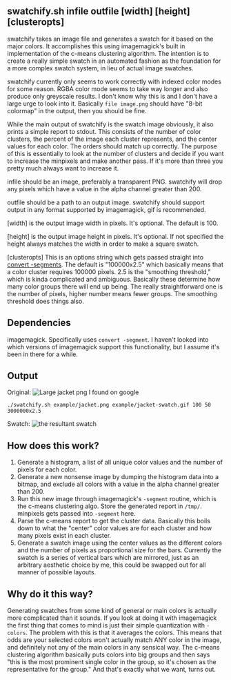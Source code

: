 swatchify.sh infile outfile [width] [height] [clusteropts]
---

swatchify takes an image file and generates a swatch for it based on the
major colors. It accomplishes this using imagemagick's built in 
implementation of the c-means clustering algorithm. The intention is to
create a really simple swatch in an automated fashion as the foundation for a
more complex swatch system, in lieu of actual image swatches.

swatchify currently only seems to work correctly with indexed color modes for
some reason. RGBA color mode seems to take way longer and also produce
only greyscale results. I don't know why this is and I don't have a large
urge to look into it. Basically `file image.png` should have "8-bit colormap"
in the output, then you should be fine.

While the main output of swatchify is the swatch image obviously, it also
prints a simple report to stdout. This consists of the number of color
clusters, the percent of the image each cluster represents, and the center
values for each color. The orders should match up correctly. The purpose of 
this is essentially to look at the number of clusters and decide if you want
to increase the minpixels and make another pass. If it's more than three you
pretty much always want to increase it.

infile should be an image, preferably a transparent PNG. swatchify will
drop any pixels which have a value in the alpha channel greater than 200.

outfile should be a path to an output image. swatchify should support
output in any format supported by imagemagick, gif is recommended.

[width] is the output image width in pixels. It's optional. The default is 
100.

[height] is the output image height in pixels. It's optional. If not 
specified the height always matches the width in order to make a square
swatch.

[clusteropts] This is an options string which gets passed straight into
[convert -segments](http://www.imagemagick.org/script/command-line-options.php#segment).
The default is "100000x2.5" which basically means that a color cluster 
requires 100000 pixels. 2.5 is the "smoothing threshold," which is kinda
complicated and ambiguous. Basically these determine how many color groups
there will end up being. The really straightforward one is the number of
pixels, higher number means fewer groups. The smoothing threshold does things
also.

Dependencies
---
imagemagick. Specifically uses `convert -segment`. I haven't looked into which
versions of imagemagick support this functionality, but I assume it's been in
there for a while.

Output
---
Original:
![Large jacket png I found on
google](https://raw.githubusercontent.com/lyleunderwood/swatchify.sh/master/example/jacket.png)

```
./swatchify.sh example/jacket.png example/jacket-swatch.gif 100 50 3000000x2.5
```

Swatch:
![the resultant
swatch](https://raw.githubusercontent.com/lyleunderwood/swatchify.sh/master/example/jacket-swatch.gif)

How does this work?
---

1. Generate a histogram, a list of all unique color values and the number of
   pixels for each color.
2. Generate a new nonsense image by dumping the histogram data into a bitmap,
   and exclude all colors with a value in the alpha channel greater than 200.
3. Run this new image through imagemagick's `-segment` routine, which is the
   c-means clustering algo. Store the generated report in `/tmp/`. minpixels
   gets passed into `-segment` here.
4. Parse the c-means report to get the cluster data. Basically this boils down
   to what the "center" color values are for each cluster and how many pixels
   exist in each cluster.
5. Generate a swatch image using the center values as the different colors and
   the number of pixels as proportional size for the bars. Currently the swatch
   is a series of vertical bars which are mirrored, just as an arbitrary
   aesthetic choice by me, this could be swapped out for all manner of possible
   layouts.

Why do it this way?
---

Generating swatches from some kind of general or main colors is actually more
complicated than it sounds. If you look at doing it with imagemagick the first
thing that comes to mind is just their simple quantization with `-colors`. The
problem with this is that it averages the colors. This means that odds are your
selected colors won't actually match ANY color in the image, and definitely not
any of the main colors in any sensical way. The c-means clustering algorithm
basically puts colors into big groups and then says "this is the most prominent
single color in the group, so it's chosen as the representative for the
group." And that's exactly what we want, turns out.
